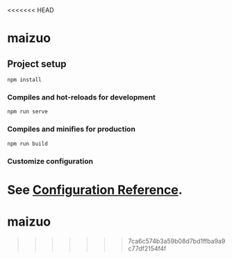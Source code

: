 <<<<<<< HEAD
# maizuo

## Project setup
```
npm install
```

### Compiles and hot-reloads for development
```
npm run serve
```

### Compiles and minifies for production
```
npm run build
```

### Customize configuration
See [Configuration Reference](https://cli.vuejs.org/config/).
=======
# maizuo
>>>>>>> 7ca6c574b3a59b08d7bd1ffba9a9c77df2154f4f
